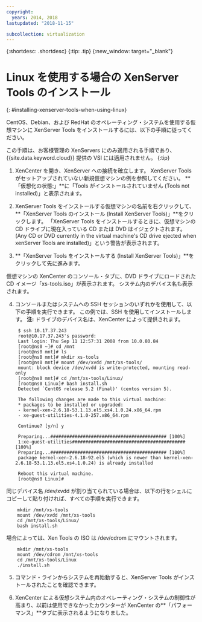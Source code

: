 ```yaml
---
copyright:
  years: 2014, 2018
lastupdated: "2018-11-15"

subcollection: virtualization
---
```


{:shortdesc: .shortdesc}
{:tip: .tip}
{:new_window: target="_blank"}

# Linux を使用する場合の XenServer Tools のインストール
{: #installing-xenserver-tools-when-using-linux}

CentOS、Debian、および RedHat のオペレーティング・システムを使用する仮想マシンに XenServer Tools をインストールするには、以下の手順に従ってください。

この手順は、お客様管理の XenServers にのみ適用される手順であり、{{site.data.keyword.cloud}} 提供の VSI には適用されません。
{:tip}

1. XenCenter を開き、XenServer への接続を確立します。 XenServer Tools がセットアップされていない新規仮想マシンの例を参照してください。 **「仮想化の状態:」**に「Tools がインストールされていません (Tools not installed)」と表示されます。

2. XenServer Tools をインストールする仮想マシンの名前を右クリックして、**「XenServer Tools のインストール (Install XenServer Tools)」**をクリックします。 「XenServer Tools をインストールするときに、仮想マシンの CD ドライブに現在入っている CD または DVD はイジェクトされます。(Any CD or DVD currently in the virtual machine's CD drive ejected when xenServer Tools are installed)」という警告が表示されます。

3. **「XenServer Tools をインストールする (Install XenServer Tools)」**をクリックして先に進みます。

仮想マシンの XenCenter のコンソール・タブに、DVD ドライブにロードされた CD イメージ「xs-tools.iso」が表示されます。 システム内のデバイス名も表示されます。

4. コンソールまたはシステムへの SSH セッションのいずれかを使用して、以下の手順を実行できます。 この例では、SSH を使用してインストールします。 **注:** ドライブのデバイス名は、XenCenter によって提供されます。

        $ ssh 10.17.37.243
        root@10.17.37.243's password:
        Last login: Thu Sep 11 12:57:31 2008 from 10.0.80.84
        [root@ns0 ~]# cd /mnt
        [root@ns0 mnt]# ls
        [root@ns0 mnt]# mkdir xs-tools
        [root@ns0 mnt]# mount /dev/xvdd /mnt/xs-tools/
        mount: block device /dev/xvdd is write-protected, mounting read-only
        [root@ns0 mnt]# cd /mnt/xs-tools/Linux/
        [root@ns0 Linux]# bash install.sh
        Detected `CentOS release 5.2 (Final)' (centos version 5).

        The following changes are made to this virtual machine:
        * packages to be installed or upgraded:
        - kernel-xen-2.6.18-53.1.13.el5.xs4.1.0.24.x86_64.rpm
        - xe-guest-utilities-4.1.0-257.x86_64.rpm

        Continue? [y/n] y

        Preparing...########################################### [100%]
        1:xe-guest-utilities##########################################[100%]
        Preparing...########################################### [100%]
        package kernel-xen-2.6.18-92.el5 (which is newer than kernel-xen-2.6.18-53.1.13.el5.xs4.1.0.24) is already installed

        Reboot this virtual machine.
        [root@ns0 Linux]#

同じデバイス名 /dev/xvdd が割り当てられている場合は、以下の行をシェルにコピーして貼り付ければ、すべての手順を実行できます。

        mkdir /mnt/xs-tools
        mount /dev/xvdd /mnt/xs-tools
        cd /mnt/xs-tools/Linux/
        bash install.sh

場合によっては、Xen Tools の ISO は /dev/cdrom にマウントされます。

        mkdir /mnt/xs-tools
        mount /dev/cdrom /mnt/xs-tools
        cd /mnt/xs-tools/Linux
        ./install.sh

5. コマンド・ラインからシステムを再始動すると、XenServer Tools がインストールされたことを確認できます。

6. XenCenter による仮想システム内のオペレーティング・システムの制御性が高まり、以前は使用できなかったカウンターが XenCenter の**「パフォーマンス」**タブに表示されるようになりました。
